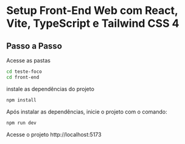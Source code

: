 # Setup Front-End Web com React, Vite, TypeScript e Tailwind CSS 4

## Passo a Passo

Acesse as pastas 

```bash
cd teste-foco
cd front-end
````

instale as dependências do projeto

````bash
npm install
````

Após instalar as dependências, inicie o projeto com o comando:

````bash
npm run dev
````

Acesse o projeto
http://localhost:5173

